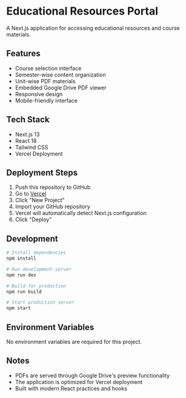 # Educational Resources Portal

A Next.js application for accessing educational resources and course materials.

## Features

- Course selection interface
- Semester-wise content organization
- Unit-wise PDF materials
- Embedded Google Drive PDF viewer
- Responsive design
- Mobile-friendly interface

## Tech Stack

- Next.js 13
- React 18
- Tailwind CSS
- Vercel Deployment

## Deployment Steps

1. Push this repository to GitHub
2. Go to [Vercel](https://vercel.com)
3. Click "New Project"
4. Import your GitHub repository
5. Vercel will automatically detect Next.js configuration
6. Click "Deploy"

## Development

```bash
# Install dependencies
npm install

# Run development server
npm run dev

# Build for production
npm run build

# Start production server
npm start
```

## Environment Variables

No environment variables are required for this project.

## Notes

- PDFs are served through Google Drive's preview functionality
- The application is optimized for Vercel deployment
- Built with modern React practices and hooks
